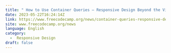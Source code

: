 ```yaml
---
title: " How to Use Container Queries – Responsive Design Beyond the Viewport "
date: 2023-05-22T16:24:14Z
link: https://www.freecodecamp.org/news/container-queries-responsive-design-beyond-the-viewport/?utm_medium=RSS&utm_source=news.12bit.vn
site: www.freecodecamp.org/news
language: English
category:
  -  Responsive Design 
draft: false
---
```

